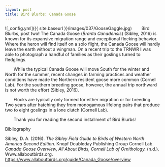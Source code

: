 ```yaml
---
layout: post
title: Bird Blurbs: Canada Goose
---
```


![_config.yml]({{ site.baseurl }}/images/037/GooseGaggle.jpg)
&nbsp;&nbsp;&nbsp;&nbsp;&nbsp;&nbsp; Bird Blurbs, post two! The Canada Goose (*Branta Canadensis*) (Sibley, 2016) is known for its expansive migration range and exceptional flocking behavior. Where the heron will find itself on a solo flight, the Canada Goose will hardly leave the earth without a wingman. On a recent trip to the TRNWR I was able to photograph a handful of families as their goslings turned to fledglings. 

&nbsp;&nbsp;&nbsp;&nbsp;&nbsp;&nbsp; While the typical Canada Goose will move South for the winter and North for the summer, recent changes in farming practices and weather conditions have made the Northern resident goose more common (Cornell Lab). For the southern breeding goose, however, the annual trip northward is not worth the effort (Sibley, 2016). 

&nbsp;&nbsp;&nbsp;&nbsp;&nbsp;&nbsp; Flocks are typically only formed for either migration or for breeding. Two years after hatching they from monogamous lifelong pairs that produce two to eight goslings in a lone clutch (Cornell Lab). 

&nbsp;&nbsp;&nbsp;&nbsp;&nbsp;&nbsp; Thank you for reading the second installment of Bird Blurbs!



Bibliography

Sibley, D. A. (2016). *The Sibley Field Guide to Birds of Western North America Second Edition.* Knopf Doubleday Publishing Group
Cornell Lab. *Canada Goose Overview, All About Birds, Cornell Lab of Ornithology.* (n.d.). Www.allaboutbirds.org. https://www.allaboutbirds.org/guide/Canada_Goose/overview

‌

‌
